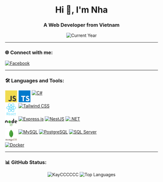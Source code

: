 <h1 align="center">Hi 👋, I'm Nha</h1>
<h3 align="center">A Web Developer from Vietnam</h3>

<p align="center">
  <img src="https://img.shields.io/badge/Current%20Year-Final%20Year%20at%20FPT%20HCMC-brightgreen" alt="Current Year" />
</p>

---

<h3 align="left">🌐 Connect with me:</h3>
<p align="left">
  <a href="https://www.facebook.com/nguyenngothanhnha?locale=vi_VN" target="_blank">
    <img src="https://raw.githubusercontent.com/rahuldkjain/github-profile-readme-generator/master/src/images/icons/Social/facebook.svg" alt="Facebook" height="30" width="40" />
  </a>
</p>

---

<h3 align="left">🛠 Languages and Tools:</h3>
<p align="left">
  <div style="display: flex; gap:4px; flex-wrap: wrap;">
    <a href="https://developer.mozilla.org/en-US/docs/Web/JavaScript" target="_blank" rel="noreferrer" title="JavaScript: A versatile programming language for web development">
      <img src="https://raw.githubusercontent.com/devicons/devicon/master/icons/javascript/javascript-original.svg" alt="JavaScript" width="40" height="40"/>
    </a>
    <a href="https://www.typescriptlang.org/" target="_blank" rel="noreferrer" title="TypeScript: A superset of JavaScript that adds static types">
      <img src="https://raw.githubusercontent.com/devicons/devicon/master/icons/typescript/typescript-original.svg" alt="TypeScript" width="40" height="40"/>
    </a>
    <a href="https://docs.microsoft.com/en-us/dotnet/csharp/" target="_blank" rel="noreferrer" title="C#: A modern object-oriented programming language developed by Microsoft">
      <img src="https://upload.wikimedia.org/wikipedia/commons/thumb/d/d2/C_Sharp_Logo_2023.svg/640px-C_Sharp_Logo_2023.svg.png" alt="C#" width="40" height="40"/>
    </a>
  </div>
  
  <div style="display: flex; gap:4px; flex-wrap: wrap;">
    <a href="https://reactjs.org/" target="_blank" rel="noreferrer" title="React: A JavaScript library for building user interfaces">
      <img src="https://raw.githubusercontent.com/devicons/devicon/master/icons/react/react-original-wordmark.svg" alt="React" width="40" height="40"/>
    </a>
    <a href="https://tailwindcss.com/" target="_blank" rel="noreferrer" title="Tailwind CSS: A utility-first CSS framework for rapid UI development">
      <img src="https://www.vectorlogo.zone/logos/tailwindcss/tailwindcss-icon.svg" alt="Tailwind CSS" width="40" height="40"/>
    </a>
  </div>

  <div style="display: flex; gap:4px; flex-wrap: wrap;">
    <a href="https://nodejs.org" target="_blank" rel="noreferrer" title="Node.js: JavaScript runtime built on Chrome's V8 engine for building server-side applications">
      <img src="https://raw.githubusercontent.com/devicons/devicon/master/icons/nodejs/nodejs-original-wordmark.svg" alt="Node.js" width="40" height="40"/>
    </a>
    <a href="https://expressjs.com/" target="_blank" rel="noreferrer" title="Express.js: A minimal and flexible Node.js web application framework">
      <img src="https://adware-technologies.s3.amazonaws.com/uploads/technology/thumbnail/20/express-js.png" alt="Express.js" width="40" height="40"/>
    </a>
    <a href="https://nestjs.com/" target="_blank" rel="noreferrer" title="NestJS: A progressive Node.js framework for building efficient and scalable server-side applications">
      <img src="https://nestjs.com/logo-small-gradient.76616405.svg" alt="NestJS" width="40" height="40"/>
    </a>
    <a href="https://dotnet.microsoft.com/" target="_blank" rel="noreferrer" title=".NET: A free, cross-platform, open-source developer platform for building various applications">
      <img src="https://upload.wikimedia.org/wikipedia/commons/thumb/e/ee/.NET_Core_Logo.svg/2048px-.NET_Core_Logo.svg.png" alt=".NET" width="40" height="40"/>
    </a>
  </div>

  <div style="display: flex; gap:4px; flex-wrap: wrap;">
    <a href="https://www.mongodb.com/" target="_blank" rel="noreferrer" title="MongoDB: A NoSQL database for modern applications">
      <img src="https://raw.githubusercontent.com/devicons/devicon/master/icons/mongodb/mongodb-original-wordmark.svg" alt="MongoDB" width="40" height="40"/>
    </a>
    <a href="https://www.mysql.com/" target="_blank" rel="noreferrer" title="MySQL: An open-source relational database management system">
      <img src="https://labs.mysql.com/common/logos/mysql-logo.svg?v2" alt="MySQL" width="40" height="40"/>
    </a>
    <a href="https://www.postgresql.org/" target="_blank" rel="noreferrer" title="PostgreSQL: An advanced, open-source relational database">
      <img src="https://www.postgresql.org/media/img/about/press/elephant.png" alt="PostgreSQL" width="40" height="40"/>
    </a>
    <a href="https://www.microsoft.com/en-us/sql-server" target="_blank" rel="noreferrer" title="SQL Server: A relational database management system developed by Microsoft">
      <img src="https://lennox-it.uk/wp-content/uploads/2015/12/SQL-Server-20121.png" alt="SQL Server" width="40" height="40"/>
    </a>
  </div>

  <div style="display: flex; gap:4px; flex-wrap: wrap;">
    <a href="https://www.docker.com/" target="_blank" rel="noreferrer" title="Docker: A platform for developing, shipping, and running applications in containers">
      <img src="https://static-00.iconduck.com/assets.00/docker-icon-2048x2048-5mc7mvtn.png" alt="Docker" width="40" height="40"/>
    </a>
  </div>
</p>

---

<h3 align="left">📊 GitHub Status:</h3>
<p align="center">
<!-- <img src="https://github-readme-stats.vercel.app/api?username=KayCCCCCC&show_icons=true&hide_title=true&count_private=true&include_all_commits=true&theme=radical&token=${{ secrets.PAT_TOKEN }}" alt="KayCCCCCC" /> -->
<img src="https://github-readme-stats.vercel.app/api?username=KayCCCCCC&show_icons=true&hide_title=true&include_all_commits=true&theme=radical" alt="KayCCCCCC" />



  <img src="https://github-readme-stats.vercel.app/api/top-langs?username=KayCCCCCC&show_icons=true&locale=en&layout=compact&hide=css,ejs,scss&langs_count=10&theme=radical" alt="Top Languages" />
</p>

